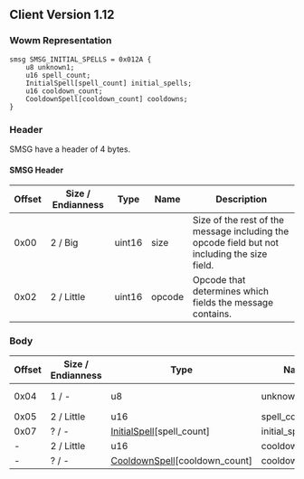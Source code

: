 ## Client Version 1.12

### Wowm Representation
```rust,ignore
smsg SMSG_INITIAL_SPELLS = 0x012A {
    u8 unknown1;
    u16 spell_count;
    InitialSpell[spell_count] initial_spells;
    u16 cooldown_count;
    CooldownSpell[cooldown_count] cooldowns;
}
```
### Header
SMSG have a header of 4 bytes.

#### SMSG Header
| Offset | Size / Endianness | Type   | Name   | Description |
| ------ | ----------------- | ------ | ------ | ----------- |
| 0x00   | 2 / Big           | uint16 | size   | Size of the rest of the message including the opcode field but not including the size field.|
| 0x02   | 2 / Little        | uint16 | opcode | Opcode that determines which fields the message contains.|
### Body
| Offset | Size / Endianness | Type | Name | Description | Comment |
| ------ | ----------------- | ---- | ---- | ----------- | ------- |
| 0x04 | 1 / - | u8 | unknown1 |  | cmangos/mangoszero: sets to 0 |
| 0x05 | 2 / Little | u16 | spell_count |  |  |
| 0x07 | ? / - | [InitialSpell](initialspell.md)[spell_count] | initial_spells |  |  |
| - | 2 / Little | u16 | cooldown_count |  |  |
| - | ? / - | [CooldownSpell](cooldownspell.md)[cooldown_count] | cooldowns |  |  |
